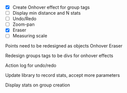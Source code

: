 - [x] Create Onhover effect for group tags
- [ ] Display min distance and N stats
- [ ] Undo/Redo
- [ ] Zoom-pan
- [x] Eraser
- [ ] Measuring scale

Points need to be redesigned as objects
    Onhover
    Eraser

Redesign groups tags to be divs for onhover effects

Action log for undo/redo

Update library to record stats, accept more parameters

Display stats on group creation